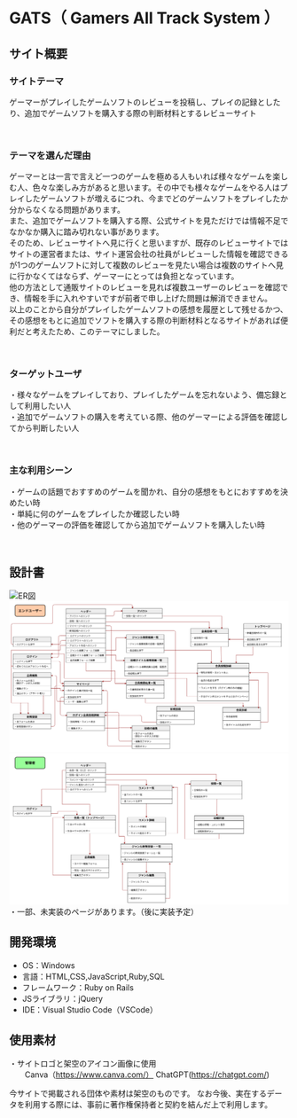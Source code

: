 # GATS（ Gamers All Track System ）
## サイト概要
### サイトテーマ
ゲーマーがプレイしたゲームソフトのレビューを投稿し、プレイの記録としたり、追加でゲームソフトを購入する際の判断材料とするレビューサイト  

​
### テーマを選んだ理由
ゲーマーとは一言で言えど一つのゲームを極める人もいれば様々なゲームを楽しむ人、色々な楽しみ方があると思います。その中でも様々なゲームをやる人はプレイしたゲームソフトが増えるにつれ、今までどのゲームソフトをプレイしたか分からなくなる問題があります。  
また、追加でゲームソフトを購入する際、公式サイトを見ただけでは情報不足でなかなか購入に踏み切れない事があります。  
そのため、レビューサイトへ見に行くと思いますが、既存のレビューサイトではサイトの運営者または、サイト運営会社の社員がレビューした情報を確認できるが1つのゲームソフトに対して複数のレビューを見たい場合は複数のサイトへ見に行かなくてはならず、ゲーマーにとっては負担となっています。  
他の方法として通販サイトのレビューを見れば複数ユーザーのレビューを確認でき、情報を手に入れやすいですが前者で申し上げた問題は解消できません。  
以上のことから自分がプレイしたゲームソフトの感想を履歴として残せるかつ、その感想をもとに追加でソフトを購入する際の判断材料となるサイトがあれば便利だと考えたため、このテーマにしました。

​
### ターゲットユーザ
・様々なゲームをプレイしており、プレイしたゲームを忘れないよう、備忘録として利用したい人  
・追加でゲームソフトの購入を考えている際、他のゲーマーによる評価を確認してから判断したい人  

​
### 主な利用シーン
・ゲームの話題でおすすめのゲームを聞かれ、自分の感想をもとにおすすめを決めたい時  
・単純に何のゲームをプレイしたか確認したい時  
・他のゲーマーの評価を確認してから追加でゲームソフトを購入したい時  

​
## 設計書
![ER図](docs/images/GATS_ER図.drawio.png)
![UI Flow_ユーザー](docs/images/UIFlows_ユーザー.drawio.png)
![UI Flow_管理者](docs/images/UIFlows_管理者.drawio.png)
・一部、未実装のページがあります。（後に実装予定）
​
## 開発環境
- OS：Windows
- 言語：HTML,CSS,JavaScript,Ruby,SQL
- フレームワーク：Ruby on Rails
- JSライブラリ：jQuery
- IDE：Visual Studio Code（VSCode）
​
## 使用素材
・サイトロゴと架空のアイコン画像に使用  
　　Canva（https://www.canva.com/）
    ChatGPT(https://chatgpt.com/)

今サイトで掲載される団体や素材は架空のものです。
なお今後、実在するデータを利用する際には、事前に著作権保持者と契約を結んだ上で利用します。